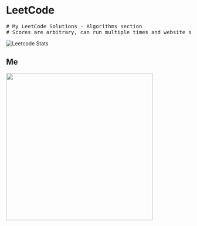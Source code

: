 # LeetCode
<pre>
# My LeetCode Solutions - Algorithms section
# Scores are arbitrary, can run multiple times and website spits out a different score.
</pre>

![Leetcode Stats](https://leetcard.jacoblin.cool/Gwilom)

## Me
<img src="https://i.imgur.com/qXyjT2u.jpg" width="400">
